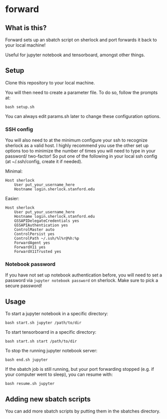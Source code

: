 # forward

## What is this?

Forward sets up an sbatch script on sherlock and port forwards it back to your local machine! 

Useful for jupyter notebook and tensorboard, amongst other things.

## Setup

Clone this repository to your local machine.

You will then need to create a parameter file.  To do so, follow the prompts at:

`bash setup.sh`

You can always edit params.sh later to change these configuration options.

### SSH config

You will also need to at the minimum configure your ssh to recognize sherlock as
a valid host.  I highly recommend you use the other set up options too to
minimize the number of times you will need to type in your password/ two-factor!
So put one of the following in your local ssh config (at ~/.ssh/config, create
it if needed).

Minimal:

```
Host sherlock
    User put_your_username_here
    Hostname login.sherlock.stanford.edu
```

Easier:

```
Host sherlock
    User put_your_username_here
    Hostname login.sherlock.stanford.edu
    GSSAPIDelegateCredentials yes
    GSSAPIAuthentication yes
    ControlMaster auto
    ControlPersist yes
    ControlPath ~/.ssh/%l%r@%h:%p
    ForwardAgent yes
    ForwardX11 yes
    ForwardX11Trusted yes
```

### Notebook password

If you have not set up notebook authentication before, you will need to set a
password via `jupyter notebook password` on sherlock.  Make sure to pick a
secure password!


## Usage

To start a jupyter notebook in a specific directory:

`bash start.sh jupyter /path/to/dir`

To start tensorboarrd in a specific directory:

`bash start.sh start /path/to/dir`

To stop the running jupyter notebook server:

`bash end.sh jupyter`

If the sbatch job is still running, but your port forwarding stopped (e.g. if
your computer went to sleep), you can resume with:

`bash resume.sh jupyter`

## Adding new sbatch scripts

You can add more sbatch scripts by putting them in the sbatches directory.
